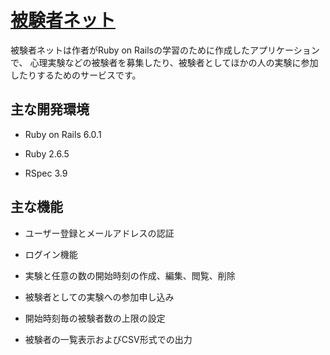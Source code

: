 # [被験者ネット](https://hikensha-net.herokuapp.com/)

被験者ネットは作者がRuby on Railsの学習のために作成したアプリケーションで、
心理実験などの被験者を募集したり、被験者としてほかの人の実験に参加したりするためのサービスです。


## 主な開発環境

* Ruby on Rails 6.0.1

* Ruby 2.6.5

* RSpec 3.9

## 主な機能

* ユーザー登録とメールアドレスの認証

* ログイン機能

* 実験と任意の数の開始時刻の作成、編集、閲覧、削除

* 被験者としての実験への参加申し込み

* 開始時刻毎の被験者数の上限の設定

* 被験者の一覧表示およびCSV形式での出力
